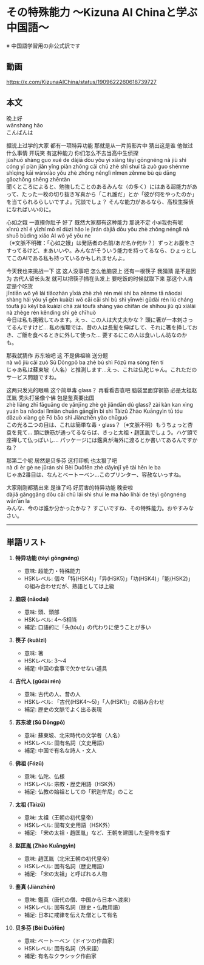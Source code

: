 # その特殊能力 〜Kizuna AI Chinaと学ぶ中国語〜
※ 中国語学習用の非公式訳です

## 動画
https://x.com/KizunaAIChina/status/1909622260618739727

## 本文

晚上好  
wǎnshàng hǎo  
こんばんは  

据说上过学的大家 都有一项特异功能 那就是从一片剪影片中 猜出这是谁 他做过什么事情 开玩笑 有这种能力 你们怎么不去当高中生侦探  
jùshuō shàng guo xué de dàjiā dōu yǒu yī xiàng tèyì gōngnéng nà jiù shì cóng yī piàn jiǎn yǐng piàn zhōng cāi chū zhè shì shuí tā zuò guo shénme shìqing kāi wánxiào yǒu zhè zhǒng nénglì nǐmen zěnme bù qù dāng gāozhōng shēng zhēntàn  
聞くところによると、勉強したことのあるみんな（の多く）にはある超能力があって、たった一枚の切り抜き写真から「これ誰だ」とか「彼が何をやったのか」を当てられるらしいですよ。冗談でしょ？ そんな能力があるなら、高校生探偵になればいいのに。  

心如之娥 一直摸你肚子 好了 既然大家都有这种能力 那说不定 小ai我也有呢  
xīnrú zhī é yīzhí mō nǐ dùzi hǎo le jìrán dàjiā dōu yǒu zhè zhǒng nénglì nà shuō bùdìng xiǎo AI wǒ yě yǒu ne  
（※文脈不明確：「心如之娥」は発話者の名前/あだ名か何か？）ずっとお腹をさすってるけど、まあいいや。みんながそういう能力を持ってるなら、ひょっとしてこのAIである私も持っているかもしれませんよ。  

今天我也来挑战一下 这 这人没事吧 怎么他脑袋上 还有一根筷子 我猜猜 是不是因为 古代人留长头发 就可以把筷子插在头发上 要吃饭的时候就取下来 那这个人肯定是个吃货  
jīntiān wǒ yě lái tiǎozhàn yīxià zhè zhè rén méi shì ba zěnme tā nǎodai shàng hái yǒu yī gēn kuàizi wǒ cāi cāi shì bù shì yīnwèi gǔdài rén liú cháng tóufà jiù kěyǐ bǎ kuàizi chā zài tóufà shàng yào chīfàn de shíhou jiù qǔ xiàlái nà zhège rén kěndìng shì gè chīhuò  
今日は私も挑戦してみます。えっ、この人は大丈夫かな？ 頭に箸が一本刺さってるんですけど… 私の推理では、昔の人は長髪を伸ばして、それに箸を挿しておき、ご飯を食べるときに外して使った… 要するにこの人は食いしん坊なのかも。  

那我就猜作 苏东坡吧 这 不是佛祖嘛 送分题  
nà wǒ jiù cāi zuò Sū Dōngpō ba zhè bú shì Fózǔ ma sòng fēn tí  
じゃあ私は蘇東坡（人名）と推測します…えっ、これは仏陀じゃん。これただのサービス問題ですね。  

这两只发光的眼睛 这个简单毒 glass？ 再看看杏袁吧 脑袋里面穿钢筋 必是太祖赵匡胤 秃头打坐像个佛 包是鉴真要出国  
zhè liǎng zhī fāguāng de yǎnjīng zhè gè jiǎndān dú glass? zài kàn kan xìng yuán ba nǎodai lǐmiàn chuān gāngjīn bì shì Tàizǔ Zhào Kuāngyìn tū tóu dǎzuò xiàng gè Fó bāo shì Jiànzhēn yào chūguó  
この光る二つの目は、これは簡単な毒・glass？（※文脈不明）もうちょっと杏袁を見て… 頭に鉄筋が通ってるならば、きっと太祖・趙匡胤でしょう。ハゲ頭で座禅して仏っぽいし… パッケージには鑑真が海外に渡るとか書いてあるんですかね？  

那第二个呢 居然是贝多芬 这打印机 也太狠了吧  
nà dì èr gè ne jūrán shì Bèi Duōfēn zhè dǎyìnjī yě tài hěn le ba  
じゃあ2番目は、なんとベートーベン…このプリンター、容赦ないっすね。  

大家刚刚都猜出来 是谁了吗 好厉害的特异功能 晚安啦  
dàjiā gānggāng dōu cāi chū lái shì shuí le ma hǎo lìhài de tèyì gōngnéng wǎn’ān la  
みんな、今のは誰か分かったかな？ すごいですね、その特殊能力。おやすみなさい。  

---

## 単語リスト

1. **特异功能 (tèyì gōngnéng)**  
   - 意味: 超能力・特殊能力  
   - HSKレベル: 個々「特(HSK4)」「异(HSK5)」「功(HSK4)」「能(HSK2)」の組み合わせだが、熟語としては上級  

2. **脑袋 (nǎodai)**  
   - 意味: 頭、頭部  
   - HSKレベル: 4〜5相当  
   - 補足: 口語的に「头(tóu)」の代わりに使うことが多い  

3. **筷子 (kuàizi)**  
   - 意味: 箸  
   - HSKレベル: 3〜4  
   - 補足: 中国の食事で欠かせない道具  

4. **古代人 (gǔdài rén)**  
   - 意味: 古代の人、昔の人  
   - HSKレベル: 「古代(HSK4〜5)」「人(HSK1)」の組み合わせ  
   - 補足: 歴史の文脈でよく出る表現  

5. **苏东坡 (Sū Dōngpō)**  
   - 意味: 蘇東坡、北宋時代の文学者（人名）  
   - HSKレベル: 固有名詞（文史用語）  
   - 補足: 中国で有名な詩人・文人  

6. **佛祖 (Fózǔ)**  
   - 意味: 仏陀、仏様  
   - HSKレベル: 宗教・歴史用語（HSK外）  
   - 補足: 仏教の始祖としての「釈迦牟尼」のこと  

7. **太祖 (Tàizǔ)**  
   - 意味: 太祖（王朝の初代皇帝）  
   - HSKレベル: 固有文史用語（HSK外）  
   - 補足: 「宋の太祖・趙匡胤」など、王朝を建国した皇帝を指す  

8. **赵匡胤 (Zhào Kuāngyìn)**  
   - 意味: 趙匡胤（北宋王朝の初代皇帝）  
   - HSKレベル: 固有名詞（歴史用語）  
   - 補足: 「宋の太祖」と呼ばれる人物  

9. **鉴真 (Jiànzhēn)**  
   - 意味: 鑑真（唐代の僧、中国から日本へ渡来）  
   - HSKレベル: 固有名詞（歴史・仏教用語）  
   - 補足: 日本に戒律を伝えた僧として有名  

10. **贝多芬 (Bèi Duōfēn)**  
    - 意味: ベートーベン（ドイツの作曲家）  
    - HSKレベル: 固有名詞（外来語）  
    - 補足: 有名なクラシック作曲家  
